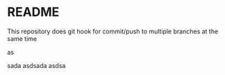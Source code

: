 # README

This repository does git hook for commit/push to multiple branches at the same time


as

sada
asdsada
asdsa
